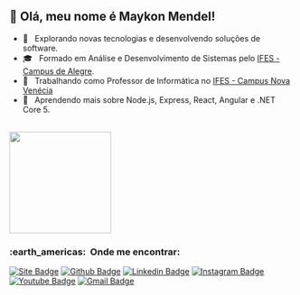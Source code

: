 ## 💜 Olá, meu nome é <strong>Maykon Mendel!</strong>

- 🤔 &nbsp; Explorando novas tecnologias e desenvolvendo soluções de software.
- 🎓 &nbsp; Formado em Análise e Desenvolvimento de Sistemas pelo <a href="https://alegre.ifes.edu.br">IFES - Campus de Alegre</a>.
- 💼 &nbsp; Trabalhando como Professor de Informática no <a href="https://novavenecia.ifes.edu.br">IFES - Campus Nova Venécia</a>
- 🌱 &nbsp; Aprendendo mais sobre Node.js, Express, React, Angular e .NET Core 5.

<br/>

<a href="https://github.com/VanessaSwerts">
  <img height="180em" src="https://github-readme-stats.vercel.app/api?username=maykonmendel&theme=dracula&show_icons=true" />
</a>

<br/>

<h3> :earth_americas: &nbsp;Onde me encontrar: </h3> 

[![Site Badge](https://img.shields.io/badge/-Website%2fBlog-blue?style=flat-square&logo=website&logoColor=white&link=https://maykonmendel.github.io/)](https://maykonmendel.github.io/)
[![Github Badge](https://img.shields.io/badge/-Github-000?style=flat-square&logo=Github&logoColor=white&link=https://github.com/maykonmendel)](https://github.com/maykonmendel)
[![Linkedin Badge](https://img.shields.io/badge/-LinkedIn-blue?style=flat-square&logo=Linkedin&logoColor=white&link=https://br.linkedin.com/public-profile/in/maykon-de-castro-mendel-448a45141)](https://br.linkedin.com/public-profile/in/maykon-de-castro-mendel-448a45141)
[![Instagram Badge](https://img.shields.io/badge/-Instagram-C13584?style=flat-square&labelColor=C13584&logo=instagram&logoColor=white&link=https://www.instagram.com/maykonmendel.dev/)](https://www.instagram.com/maykonmendel.dev/)
[![Youtube Badge](https://img.shields.io/badge/-Maykon&nbsp;Mendel-red?style=flat-square&labelColor=red&logo=youtube&logoColor=white&link=https://www.youtube.com/channel/UCxE5Lq1Z_fQl7qo_Q9nUEZQ)](https://www.youtube.com/channel/UCxE5Lq1Z_fQl7qo_Q9nUEZQ)
[![Gmail Badge](https://img.shields.io/badge/-maykonmendel.dev@gmail.com-006bed?style=flat-square&logo=Gmail&logoColor=white&link=mailto:maykonmendel.dev@gmail.com)](mailto:maykonmendel.dev@gmail.com)
